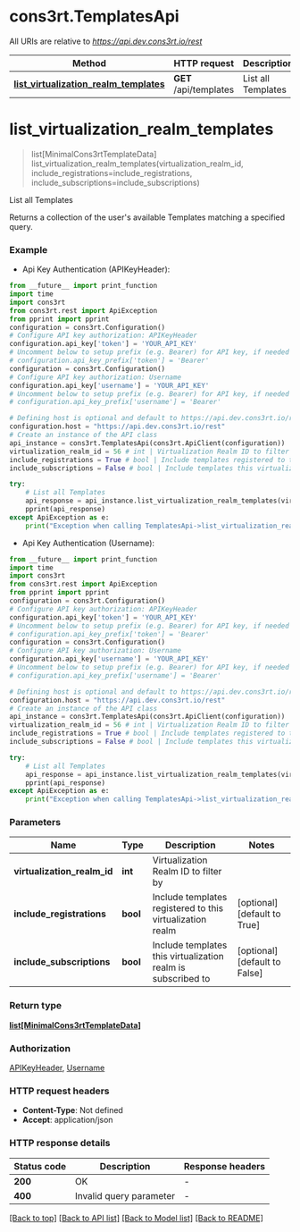 # cons3rt.TemplatesApi

All URIs are relative to *https://api.dev.cons3rt.io/rest*

Method | HTTP request | Description
------------- | ------------- | -------------
[**list_virtualization_realm_templates**](TemplatesApi.md#list_virtualization_realm_templates) | **GET** /api/templates | List all Templates


# **list_virtualization_realm_templates**
> list[MinimalCons3rtTemplateData] list_virtualization_realm_templates(virtualization_realm_id, include_registrations=include_registrations, include_subscriptions=include_subscriptions)

List all Templates

Returns a collection of the user's available Templates matching a specified query.

### Example

* Api Key Authentication (APIKeyHeader):
```python
from __future__ import print_function
import time
import cons3rt
from cons3rt.rest import ApiException
from pprint import pprint
configuration = cons3rt.Configuration()
# Configure API key authorization: APIKeyHeader
configuration.api_key['token'] = 'YOUR_API_KEY'
# Uncomment below to setup prefix (e.g. Bearer) for API key, if needed
# configuration.api_key_prefix['token'] = 'Bearer'
configuration = cons3rt.Configuration()
# Configure API key authorization: Username
configuration.api_key['username'] = 'YOUR_API_KEY'
# Uncomment below to setup prefix (e.g. Bearer) for API key, if needed
# configuration.api_key_prefix['username'] = 'Bearer'

# Defining host is optional and default to https://api.dev.cons3rt.io/rest
configuration.host = "https://api.dev.cons3rt.io/rest"
# Create an instance of the API class
api_instance = cons3rt.TemplatesApi(cons3rt.ApiClient(configuration))
virtualization_realm_id = 56 # int | Virtualization Realm ID to filter by
include_registrations = True # bool | Include templates registered to this virtualization realm (optional) (default to True)
include_subscriptions = False # bool | Include templates this virtualization realm is subscribed to (optional) (default to False)

try:
    # List all Templates
    api_response = api_instance.list_virtualization_realm_templates(virtualization_realm_id, include_registrations=include_registrations, include_subscriptions=include_subscriptions)
    pprint(api_response)
except ApiException as e:
    print("Exception when calling TemplatesApi->list_virtualization_realm_templates: %s\n" % e)
```

* Api Key Authentication (Username):
```python
from __future__ import print_function
import time
import cons3rt
from cons3rt.rest import ApiException
from pprint import pprint
configuration = cons3rt.Configuration()
# Configure API key authorization: APIKeyHeader
configuration.api_key['token'] = 'YOUR_API_KEY'
# Uncomment below to setup prefix (e.g. Bearer) for API key, if needed
# configuration.api_key_prefix['token'] = 'Bearer'
configuration = cons3rt.Configuration()
# Configure API key authorization: Username
configuration.api_key['username'] = 'YOUR_API_KEY'
# Uncomment below to setup prefix (e.g. Bearer) for API key, if needed
# configuration.api_key_prefix['username'] = 'Bearer'

# Defining host is optional and default to https://api.dev.cons3rt.io/rest
configuration.host = "https://api.dev.cons3rt.io/rest"
# Create an instance of the API class
api_instance = cons3rt.TemplatesApi(cons3rt.ApiClient(configuration))
virtualization_realm_id = 56 # int | Virtualization Realm ID to filter by
include_registrations = True # bool | Include templates registered to this virtualization realm (optional) (default to True)
include_subscriptions = False # bool | Include templates this virtualization realm is subscribed to (optional) (default to False)

try:
    # List all Templates
    api_response = api_instance.list_virtualization_realm_templates(virtualization_realm_id, include_registrations=include_registrations, include_subscriptions=include_subscriptions)
    pprint(api_response)
except ApiException as e:
    print("Exception when calling TemplatesApi->list_virtualization_realm_templates: %s\n" % e)
```

### Parameters

Name | Type | Description  | Notes
------------- | ------------- | ------------- | -------------
 **virtualization_realm_id** | **int**| Virtualization Realm ID to filter by | 
 **include_registrations** | **bool**| Include templates registered to this virtualization realm | [optional] [default to True]
 **include_subscriptions** | **bool**| Include templates this virtualization realm is subscribed to | [optional] [default to False]

### Return type

[**list[MinimalCons3rtTemplateData]**](MinimalCons3rtTemplateData.md)

### Authorization

[APIKeyHeader](../README.md#APIKeyHeader), [Username](../README.md#Username)

### HTTP request headers

 - **Content-Type**: Not defined
 - **Accept**: application/json

### HTTP response details
| Status code | Description | Response headers |
|-------------|-------------|------------------|
**200** | OK |  -  |
**400** | Invalid query parameter |  -  |

[[Back to top]](#) [[Back to API list]](../README.md#documentation-for-api-endpoints) [[Back to Model list]](../README.md#documentation-for-models) [[Back to README]](../README.md)

